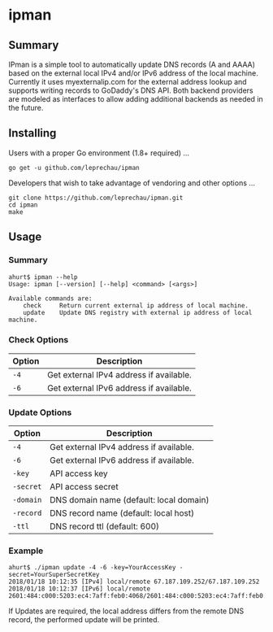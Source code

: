 # ipman

## Summary

IPman is a simple tool to automatically update DNS records (A and AAAA) based on the external local IPv4 and/or IPv6 address of the local machine.  Currently it uses myexternalip.com for the external address lookup and supports writing records to GoDaddy's DNS API.  Both backend providers are modeled as interfaces to allow adding additional backends as needed in the future.

## Installing

Users with a proper Go environment (1.8+ required) ...

```
go get -u github.com/leprechau/ipman
```

Developers that wish to take advantage of vendoring and other options ...

```
git clone https://github.com/leprechau/ipman.git
cd ipman
make
```

## Usage

### Summary

```
ahurt$ ipman --help
Usage: ipman [--version] [--help] <command> [<args>]

Available commands are:
    check     Return current external ip address of local machine.
    update    Update DNS registry with external ip address of local machine.
```

### Check Options

| Option | Description |
|--------|-------------|
| `-4`   | Get external IPv4 address if available.
| `-6`   | Get external IPv6 address if available.

### Update Options

| Option    | Description |
|-----------|-------------|
| `-4`      | Get external IPv4 address if available.
| `-6`      | Get external IPv6 address if available.
| `-key`    | API access key
| `-secret` | API access secret
| `-domain` | DNS domain name (default: local domain)
| `-record` | DNS record name (default: local host)
| `-ttl`    | DNS record ttl  (default: 600)

### Example

```
ahurt$ ./ipman update -4 -6 -key=YourAccessKey -secret=YourSuperSecretKey
2018/01/18 10:12:35 [IPv4] local/remote 67.187.109.252/67.187.109.252
2018/01/18 10:12:37 [IPv6] local/remote 2601:484:c000:5203:ec4:7aff:feb0:4068/2601:484:c000:5203:ec4:7aff:feb0:4068
```

If Updates are required, the local address differs from the remote DNS record, the performed update will be printed.
